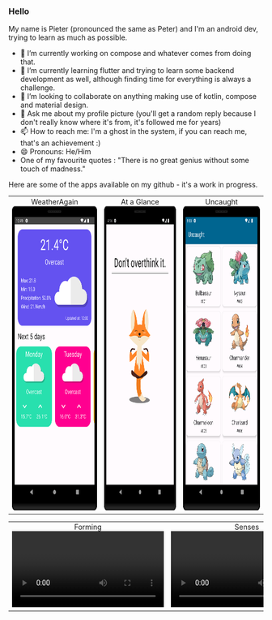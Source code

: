 ### Hello 

My name is Pieter (pronounced the same as Peter) and I'm an android dev, trying to learn as much as possible.

- 🔭 I’m currently working on compose and whatever comes from doing that.
- 🌱 I’m currently learning flutter and trying to learn some backend development as well, although finding time for everything is always a challenge.
- 👯 I’m looking to collaborate on anything making use of kotlin, compose and material design.
- 💬 Ask me about my profile picture (you'll get a random reply because I don't really know where it's from, it's followed me for years)
- 📫 How to reach me: I'm a ghost in the system, if you can reach me, that's an achievement :)
- 😄 Pronouns: He/Him
- One of my favourite quotes : "There is no great genius without some touch of madness."

Here are some of the apps available on my github - it's a work in progress.
<table>
  <tr>
    <td style="text-align: center;">
       WeatherAgain<br>
      <img src="https://github.com/Pieter-127/WeatherAgain/blob/main/app/preview.png" height="600"  />
    </td>
    <td style="text-align: center;">
       At a Glance<br>
      <img src="https://github.com/Pieter-127/At_a_Glance/blob/main/app/preview.png" height="600" />
    </td>
      <td style="text-align: center;">
       Uncaught<br>
      <img src="https://github.com/Pieter-127/Uncaught/blob/main/app/preview.png" height="600" />
    </td>
  </tr>
</table>
<table>
  <tr>
    <td style="text-align: center;">
       Forming<br>
      <video src="https://github.com/Pieter-127/Forming/assets/26046935/713eb7fa-69aa-4a9f-8b54-c4531cb10eb2" type="video/mp4" controls>
        Your browser does not support the video tag.
      </video>
    </td>
    <td style="text-align: center;">
       Senses<br>
      <video src="https://github.com/Pieter-127/Pieter-127/assets/26046935/e5d71c3e-71b6-451e-b31a-dcab223e3d82" type="video/mp4" controls>
        Your browser does not support the video tag.
      </video>
    </td>
  </tr>
</table>
